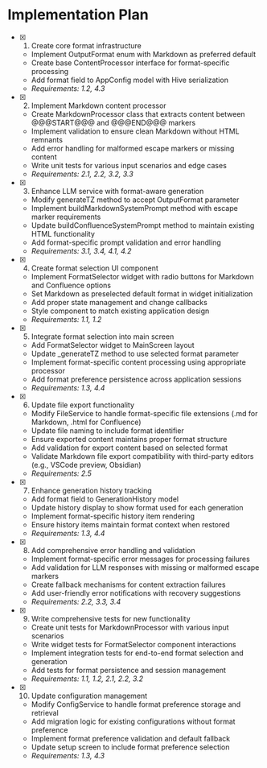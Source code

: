 # Implementation Plan

- [x] 1. Create core format infrastructure





  - Implement OutputFormat enum with Markdown as preferred default
  - Create base ContentProcessor interface for format-specific processing
  - Add format field to AppConfig model with Hive serialization
  - _Requirements: 1.2, 4.3_

- [x] 2. Implement Markdown content processor





  - Create MarkdownProcessor class that extracts content between @@@START@@@ and @@@END@@@ markers
  - Implement validation to ensure clean Markdown without HTML remnants
  - Add error handling for malformed escape markers or missing content
  - Write unit tests for various input scenarios and edge cases
  - _Requirements: 2.1, 2.2, 3.2, 3.3_

- [x] 3. Enhance LLM service with format-aware generation




  - Modify generateTZ method to accept OutputFormat parameter
  - Implement buildMarkdownSystemPrompt method with escape marker requirements
  - Update buildConfluenceSystemPrompt method to maintain existing HTML functionality
  - Add format-specific prompt validation and error handling
  - _Requirements: 3.1, 3.4, 4.1, 4.2_

- [x] 4. Create format selection UI component





  - Implement FormatSelector widget with radio buttons for Markdown and Confluence options
  - Set Markdown as preselected default format in widget initialization
  - Add proper state management and change callbacks
  - Style component to match existing application design
  - _Requirements: 1.1, 1.2_

- [x] 5. Integrate format selection into main screen





  - Add FormatSelector widget to MainScreen layout
  - Update _generateTZ method to use selected format parameter 
  - Implement format-specific content processing using appropriate processor
  - Add format preference persistence across application sessions
  - _Requirements: 1.3, 4.4_

- [x] 6. Update file export functionality





  - Modify FileService to handle format-specific file extensions (.md for Markdown, .html for Confluence)
  - Update file naming to include format identifier
  - Ensure exported content maintains proper format structure
  - Add validation for export content based on selected format
  - Validate Markdown file export compatibility with third-party editors (e.g., VSCode preview, Obsidian)
  - _Requirements: 2.5_

- [x] 7. Enhance generation history tracking
  - Add format field to GenerationHistory model
  - Update history display to show format used for each generation
  - Implement format-specific history item rendering
  - Ensure history items maintain format context when restored
  - _Requirements: 1.3, 4.4_

- [x] 8. Add comprehensive error handling and validation
  - Implement format-specific error messages for processing failures
  - Add validation for LLM responses with missing or malformed escape markers
  - Create fallback mechanisms for content extraction failures
  - Add user-friendly error notifications with recovery suggestions
  - _Requirements: 2.2, 3.3, 3.4_

- [x] 9. Write comprehensive tests for new functionality


  - Create unit tests for MarkdownProcessor with various input scenarios
  - Write widget tests for FormatSelector component interactions
  - Implement integration tests for end-to-end format selection and generation
  - Add tests for format persistence and session management
  - _Requirements: 1.1, 1.2, 2.1, 2.2, 3.2_

- [x] 10. Update configuration management





  - Modify ConfigService to handle format preference storage and retrieval
  - Add migration logic for existing configurations without format preference
  - Implement format preference validation and default fallback
  - Update setup screen to include format preference selection
  - _Requirements: 1.3, 4.3_